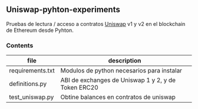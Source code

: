 ## Uniswap-pyhton-experiments

Pruebas de lectura / acceso a contratos [Uniswap](uniswap.exchange) v1 y v2 en el blockchain de Ethereum desde Pyhton.

### Contents

| file | description |
|------|-------------|
| requirements.txt | Modulos de python necesarios para instalar |
| definitions.py | ABI de exchanges de Uniswap 1 y 2, y de Token ERC20 |
| test_uniswap.py | Obtine balances en contratos de uniswap |

